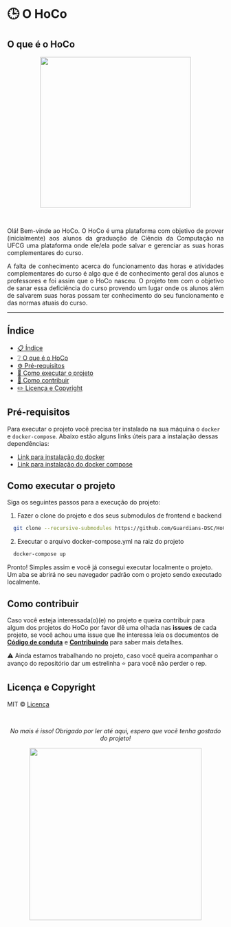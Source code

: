 # :clock3: O HoCo

## O que é o HoCo

<p align=center>
  <img width=350 src='https://user-images.githubusercontent.com/42751604/130678288-4c854469-6d06-4c23-ba23-c89b1fa7cde0.png'/>
</p>
<br/>

<div align='justify'>
  <p>
  Olá! Bem-vinde ao HoCo. O HoCo é uma plataforma com objetivo de prover (inicialmente) aos alunos da graduação de Ciência da Computação na UFCG uma plataforma onde ele/ela pode salvar e gerenciar as suas horas complementares do curso.
  </p>
  <p>
  A falta de conhecimento acerca do funcionamento das horas e atividades complementares do curso é algo que é de conhecimento geral dos alunos e professores e foi assim que o HoCo nasceu. O projeto tem com o objetivo de sanar essa deficiência do curso provendo um lugar onde os alunos além de salvarem suas horas possam ter conhecimento do seu funcionamento e das normas atuais do curso.
  </p>
</div>

---

## Índice

- [:clipboard: Índice](#índice)
- [:grey_question: O que é o HoCo](#o-que-é-o-hoco)
- [:gear: Pré-requisitos](#pré-requisitos)
- [:running: Como executar o projeto](#como-executar-o-projeto)
- [:handshake: Como contribuir](#como-contribuir)
- [:pencil2: Licença e Copyright](#licença-e-copyright)


## Pré-requisitos

Para executar o projeto você precisa ter instalado na sua máquina o `docker` e `docker-compose`. Abaixo estão alguns links úteis para a instalação dessas dependências:

- [Link para instalação do docker](https://docs.docker.com/engine/install/ubuntu/)
- [Link para instalação do docker compose](https://docs.docker.com/compose/install/)

## Como executar o projeto

Siga os seguintes passos para a execução do projeto:

1. Fazer o clone do projeto e dos seus submodulos de frontend e backend

```bash
  git clone --recursive-submodules https://github.com/Guardians-DSC/HoCo
```

2. Executar o arquivo docker-compose.yml na raiz do projeto

```bash
  docker-compose up
```

Pronto! Simples assim e você já consegui executar localmente o projeto. Um aba se abrirá no seu navegador padrão com o projeto sendo executado localmente.

## Como contribuir

Caso você esteja interessada(o)(e) no projeto e queira contribuir para algum dos projetos do HoCo por favor dê uma olhada nas **issues** de cada projeto, se você achou uma issue que lhe interessa leia os documentos de **[Código de conduta]()** e **[Contribuindo]()** para saber mais detalhes.

⚠️ Ainda estamos trabalhando no projeto, caso você queira acompanhar o avanço do repositório dar um estrelinha ⭐ para você não perder o rep.

## Licença e Copyright

MIT © [Licença](https://github.com/Guardians-DSC/HoCo/blob/main/LICENSE)

<br/>
<div align=center>
  <p><i>No mais é isso! Obrigado por ler até aqui, espero que vocẽ tenha gostado do projeto!</i></p>
  <img width=400 src='https://user-images.githubusercontent.com/42751604/125959482-99171781-d212-4bc2-af3c-1d0adcf813dd.gif'/>
</div>
